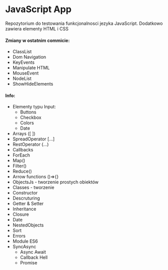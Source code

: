 # JavaScript App 
Repozytorium do testowania funkcjonalnosci jezyka JavaScript.
Dodatkowo zawiera elementy HTML i CSS
#### Zmiany w ostatnim commicie:
- ClassList
- Dom Navigation
- KeyEvents
- Manipulate HTML
- MouseEvent
- NodeList
- ShowHideElements
#### Info:
- Elementy typu Input:
  - Buttons
  - Checkbox
  - Colors
  - Date
- Arrays ([ ])
- SpreadOperator [...]
- RestOperator (...)
- Callbacks
- ForEach
- Map()
- Filter()
- Reduce()
- Arrow functions ()=>{}
- ObjectsJs - tworzenie prostych obiektów
- Classes - tworzenie
- Constructor
- Descruturing
- Getter & Setter
- Inheritance
- Closure
- Date
- NestedObjects
- Sort
- Errors
- Module ES6
- SyncAsync
  - Async Await
  - Callback Hell
  - Promise